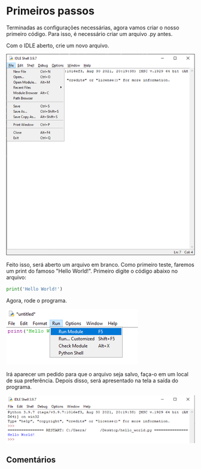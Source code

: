 # Primeiros passos

Terminadas as configurações necessárias, agora vamos criar o nosso primeiro código. Para isso, é necessário criar um arquivo .py antes.

Com o IDLE aberto, crie um novo arquivo.

![](primeiros01.png)

Feito isso, será aberto um arquivo em branco. Como primeiro teste, faremos um print do famoso "Hello World!". Primeiro digite o código abaixo no arquivo:

```python
print('Hello World!')
```

Agora, rode o programa.

![](primeiros02.png)

Irá aparecer um pedido para que o arquivo seja salvo, faça-o em um local de sua preferência. Depois disso, será apresentado na tela a saída do programa.

![](primeiros03.png)

## Comentários
